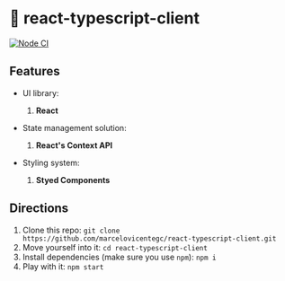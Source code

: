 # 🍰 react-typescript-client

[![Node CI](https://github.com/marcelovicentegc/react-typescript-client/workflows/Node%20CI/badge.svg)](https://github.com/marcelovicentegc/react-typescript-client/workflows/Node%20CI/badge.svg)

## Features

- UI library:

  1. **React**

- State management solution:

  1. **React's Context API**

- Styling system:

  1. **Styed Components**

## Directions

1. Clone this repo: `git clone https://github.com/marcelovicentegc/react-typescript-client.git`
2. Move yourself into it: `cd react-typescript-client`
3. Install dependencies (make sure you use `npm`): `npm i`
4. Play with it: `npm start`
